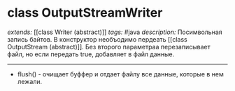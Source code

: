 # class OutputStreamWriter
*extends:* [[class Writer (abstract)]]
*tags:* #java
*description:* Посимвольная запись байтов. В конструктор необъодимо пердеать [[class OutputStream (abstract)]]. Без второго параметраа перезаписывает файл, но если передать true, добавляет в файл данные.

---
- flush() - очищает буффер и отдает файлу все данные, которые в нем лежали.